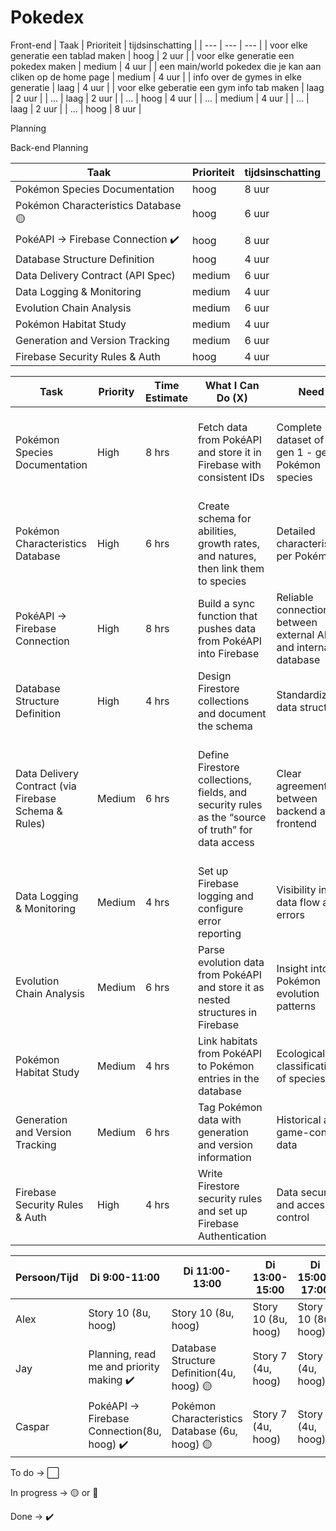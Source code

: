 # Pokedex


Front-end
| Taak | Prioriteit | tijdsinschatting |
| --- | --- | --- |
| voor elke generatie een tablad maken | hoog | 2 uur |
| voor elke generatie een pokedex maken | medium | 4 uur |
| een main/world pokedex die je kan aan cliken op de home page | medium | 4 uur |
| info over de gymes in elke generatie | laag | 4 uur |
| voor elke geberatie een gym info tab maken | laag | 2 uur |
| ... | laag | 2 uur |
| ... | hoog | 4 uur |
| ... | medium | 4 uur |
| ... | laag | 2 uur |
| ... | hoog | 8 uur |

Planning

Back-end Planning

| Taak                              | Prioriteit | tijdsinschatting |
| --------------------------------- | ---------- | ---------------- |
| Pokémon Species Documentation     | hoog       | 8 uur            |
| Pokémon Characteristics Database 🟡  | hoog       | 6 uur            |
| PokéAPI → Firebase Connection ✔️     | hoog       | 8 uur            |
| Database Structure Definition     | hoog       | 4 uur            |
| Data Delivery Contract (API Spec) | medium     | 6 uur            |
| Data Logging & Monitoring         | medium     | 4 uur            |
| Evolution Chain Analysis          | medium     | 6 uur            |
| Pokémon Habitat Study             | medium     | 4 uur            |
| Generation and Version Tracking   | medium     | 6 uur            |
| Firebase Security Rules & Auth    | hoog       | 4 uur            |

| Task                              | Priority | Time Estimate | What I Can Do (X)                                                                  | Need                                                           | Why                                                                           |
| --------------------------------- | -------- | ------------- | ---------------------------------------------------------------------------------- | -------------------------------------------------------------- | ----------------------------------------------------------------------------- |
| Pokémon Species Documentation     | High     | 8 hrs         | Fetch data from PokéAPI and store it in Firebase with consistent IDs               | Complete dataset of all gen 1 - gen 3 Pokémon species                        | The frontend can directly load species info without making separate API calls |
| Pokémon Characteristics Database  | High     | 6 hrs         | Create schema for abilities, growth rates, and natures, then link them to species  | Detailed characteristics per Pokémon                           | Needed for research features and analysis                    |
| PokéAPI → Firebase Connection     | High     | 8 hrs         | Build a sync function that pushes data from PokéAPI into Firebase                  | Reliable connection between external API and internal database | Without this connection, no base data is available                            |
| Database Structure Definition     | High     | 4 hrs         | Design Firestore collections and document the schema                               | Standardized data structure                                    | The frontend can query efficiently and display data correctly                 |
| Data Delivery Contract (via Firebase Schema & Rules) | Medium   | 6 hrs         | Define Firestore collections, fields, and security rules as the “source of truth” for data access | Clear agreements between backend and frontend                  | Ensures frontend knows exactly how to query data and prevents bugs by using Firebase as live documentation                   |
| Data Logging & Monitoring         | Medium   | 4 hrs         | Set up Firebase logging and configure error reporting                              | Visibility into data flow and errors                           | Important for debugging and ensuring system stability                         |
| Evolution Chain Analysis          | Medium   | 6 hrs         | Parse evolution data from PokéAPI and store it as nested structures in Firebase    | Insight into Pokémon evolution patterns                        | Needed to visualize Pokémon development and relationships                     |
| Pokémon Habitat Study             | Medium   | 4 hrs         | Link habitats from PokéAPI to Pokémon entries in the database                      | Ecological classification of species                           | Supports analysis and filtering based on environment                          |
| Generation and Version Tracking   | Medium   | 6 hrs         | Tag Pokémon data with generation and version information                           | Historical and game-context data                               | Useful for comparing across gens and filtering content                        |
| Firebase Security Rules & Auth    | High     | 4 hrs         | Write Firestore security rules and set up Firebase Authentication                  | Data security and access control                               | Ensures only the right users can update their own data                        |

| Persoon/Tijd | Di 9:00-11:00 | Di 11:00-13:00 | Di 13:00-15:00 | Di 15:00-17:00 | Wo 9:00-11:00 | Wo 11:00-13:00 | Wo 13:00-14:00 | Wo 15:00-17:00 | Do 9:00-11:00 | Do 11:00-13:00 | Do 13:00-15:00 | Do 15:00-17:00 |
| --- | --- | --- | --- | --- | --- | --- | --- | --- | --- | --- | --- | --- |
| Alex | Story 10 (8u, hoog) | Story 10 (8u, hoog) | Story 10 (8u, hoog) | Story 10 (8u, hoog) | Story 2 (4u, medium) | Story 2 (4u, medium) | Story 8 (4u, medium) | Story 8 (4u, medium) | Story 5 (8u, medium) | Story 5 (8u, medium) | Story 5 (8u, medium) | Story 5 (8u, medium) |
| Jay | Planning, read me and priority making ✔️ | Database Structure Definition(4u, hoog) 🟡| Story 7 (4u, hoog) | Story 7 (4u, hoog) | Story 1 (8u, hoog) | Story 1 (8u, hoog) | Story 1 (8u, hoog) | Story 1 (8u, hoog) | Story 4 (2u, laag) | Story 6 (2u, laag) | Story 9 (2u, laag) |  |
| Caspar | PokéAPI → Firebase Connection(8u, hoog) ✔️ | Pokémon Characteristics Database (6u, hoog) 🟡 | Story 7 (4u, hoog) | Story 7 (4u, hoog) | Story 1 (8u, hoog) | Story 1 (8u, hoog) | Story 1 (8u, hoog) | Story 1 (8u, hoog) | Story 4 (2u, laag) | Story 6 (2u, laag) | Story 9 (2u, laag) |  |


To do → ⬜

In progress → 🟡 or 🚧

Done → ✔️